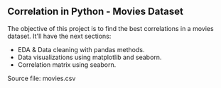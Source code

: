 ## Correlation in Python - Movies Dataset
The objective of this project is to find the best correlations in a movies dataset. It'll have the next sections:

<ul>
    <li>EDA & Data cleaning with pandas methods.</li>
    <li>Data visualizations using matplotlib and seaborn.</li>
    <li>Correlation matrix using seaborn.</li>
</ul>


Source file: movies.csv